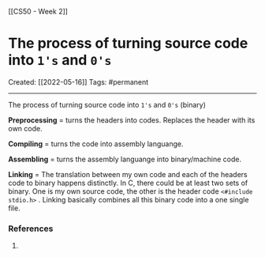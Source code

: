 [[CS50 - Week 2]]

# The process of turning source code into `1's` and `0's` 
Created:  [[2022-05-16]]
Tags: #permanent 

---
The process of turning source code into `1's` and `0's` (binary)

**Preprocessing** = turns the headers into codes. Replaces the header with its own code.

**Compiling** = turns the code into assembly languange. 

**Assembling** = turns the assembly languange into binary/machine code. 

**Linking** = The translation between my own code and each of the headers code to binary happens distinctly.  In C, there could be at least two sets of binary. One is my own source code, the other is the header code ``<#include stdio.h>`` . Linking basically combines all this binary code into a one single file. 















### References
1. 